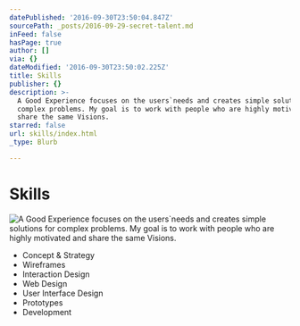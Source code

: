 ```yaml
---
datePublished: '2016-09-30T23:50:04.847Z'
sourcePath: _posts/2016-09-29-secret-talent.md
inFeed: false
hasPage: true
author: []
via: {}
dateModified: '2016-09-30T23:50:02.225Z'
title: Skills
publisher: {}
description: >-
  A Good Experience focuses on the users`needs and creates simple solutions for
  complex problems. My goal is to work with people who are highly motivated and
  share the same Visions. 
starred: false
url: skills/index.html
_type: Blurb

---
```

# Skills
![A Good Experience focuses on the users&grave;needs and creates simple solutions for complex problems. My goal is to work with people who are highly motivated and share the same Visions. ](https://the-grid-user-content.s3-us-west-2.amazonaws.com/5c4e1b00-2ba0-48fd-9364-cba9d8472087.gif)

* Concept & Strategy
* Wireframes
* Interaction Design
* Web Design
* User Interface Design
* Prototypes
* Development